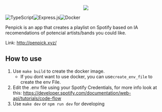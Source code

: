 <p align="center">
  <img src="https://raw.githubusercontent.com/isaac152/penpick/main/public/images/logo.png" />
</p>

![TypeScript](https://img.shields.io/badge/typescript-%23007ACC.svg?style=for-the-badge&logo=typescript&logoColor=white)![Express.js](https://img.shields.io/badge/express.js-%23404d59.svg?style=for-the-badge&logo=express&logoColor=%2361DAFB)![Docker](https://img.shields.io/badge/docker-%230db7ed.svg?style=for-the-badge&logo=docker&logoColor=white)

Penpick is an app that creates a playlist on Spotify based on IA recomendations of potencial artists/bands you could like.

Link: http://penpick.xyz/

## How to use

 1. Use `make build` to create the docker image.
	 - If you dont want to use docker, you can use`create_env_file` to create the env File.
 2. Edit the .env file using your Spotify Credentials, for more info look at this: https://developer.spotify.com/documentation/web-api/tutorials/code-flow 
 3. Use `make dev` or `npm run dev` for developing

